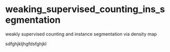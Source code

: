 # weaking_supervised_counting_ins_segmentation
weakly supervised counting and instance segmentation via density map


sdfghjkljhgfdsfghjkl
